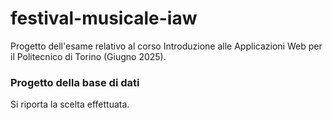 # festival-musicale-iaw
Progetto dell'esame relativo al corso Introduzione alle Applicazioni Web per il Politecnico di Torino (Giugno 2025).

### Progetto della base di dati
Si riporta la scelta effettuata.
